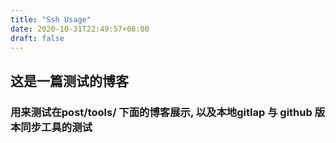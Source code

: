```yaml
---
title: "Ssh Usage"
date: 2020-10-31T22:49:57+08:00
draft: false
---
```


## 这是一篇测试的博客

### 用来测试在post/tools/ 下面的博客展示, 以及本地gitlap 与 github 版本同步工具的测试


